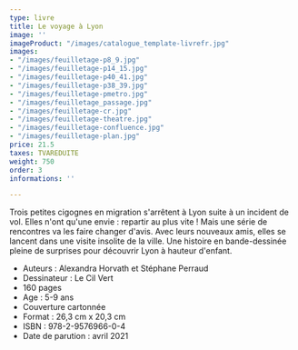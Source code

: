 ```yaml
---
type: livre
title: Le voyage à Lyon
image: ''
imageProduct: "/images/catalogue_template-livrefr.jpg"
images:
- "/images/feuilletage-p8_9.jpg"
- "/images/feuilletage-p14_15.jpg"
- "/images/feuilletage-p40_41.jpg"
- "/images/feuilletage-p38_39.jpg"
- "/images/feuilletage-pmetro.jpg"
- "/images/feuilletage_passage.jpg"
- "/images/feuilletage-cr.jpg"
- "/images/feuilletage-theatre.jpg"
- "/images/feuilletage-confluence.jpg"
- "/images/feuilletage-plan.jpg"
price: 21.5
taxes: TVAREDUITE
weight: 750
order: 3
informations: ''

---
```

Trois petites cigognes en migration s'arrêtent à Lyon suite à un incident de vol. Elles n'ont qu'une envie : repartir au plus vite ! Mais une série de rencontres va les faire changer d'avis. Avec leurs nouveaux amis, elles se lancent dans une visite insolite de la ville. Une histoire en bande-dessinée pleine de surprises pour découvrir Lyon à hauteur d'enfant.

* Auteurs : Alexandra Horvath et Stéphane Perraud
* Dessinateur : Le Cil Vert
* 160 pages
* Age : 5-9 ans
* Couverture cartonnée
* Format : 26,3 cm x 20,3 cm
* ISBN : 978-2-9576966-0-4
* Date de parution : avril 2021
